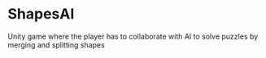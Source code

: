 ShapesAI
========

Unity game where the player has to collaborate with AI to solve puzzles by merging and splitting shapes